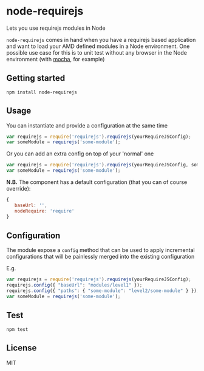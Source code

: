 # node-requirejs

Lets you use requirejs modules in Node

`node-requirejs` comes in hand when you have a requirejs based application and want to load your AMD
defined modules in a Node environment.
One possible use case for this is to unit test without any browser in the Node environment
(with [mocha](http://mochajs.org/), for example)

## Getting started

```
npm install node-requirejs
```

## Usage

You can instantiate and provide a configuration at the same time

```javascript
var requirejs = require('requirejs').requirejs(yourRequireJSConfig);
var someModule = requirejs('some-module');
```

Or you can add an extra config on top of your 'normal' one


```javascript
var requirejs = require('requirejs').requirejs(yourRequireJSConfig, someExtraConfig);
var someModule = requirejs('some-module');
```

**N.B.** The component has a default configuration (that you can of course override):

```javascript
{
   baseUrl: '',
   nodeRequire: 'require'
}
```

## Configuration

The module expose a `config` method that can be used to apply incremental configurations that will be
painlessly merged into the existing configuration

E.g.

```javascript
var requirejs = require('requirejs').requirejs(yourRequireJSConfig);
requirejs.config({ "baseUrl": "modules/level1" });
requirejs.config({ "paths": { "some-module": "level2/some-module" } });
var someModule = requirejs('some-module');
```

## Test

```
npm test
```

## License
MIT